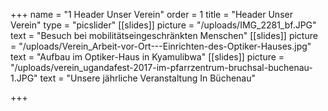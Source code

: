 +++
name = "1 Header Unser Verein"
order = 1
title = "Header Unser Verein"
type = "picslider"
[[slides]]
picture = "/uploads/IMG_2281_bf.JPG"
text = "Besuch bei mobilitätseingeschränkten Menschen"
[[slides]]
picture = "/uploads/Verein_Arbeit-vor-Ort---Einrichten-des-Optiker-Hauses.jpg"
text = "Aufbau im Optiker-Haus in Kyamulibwa"
[[slides]]
picture = "/uploads/verein_ugandafest-2017-im-pfarrzentrum-bruchsal-buchenau-1.JPG"
text = "Unsere jährliche Veranstaltung In Büchenau"

+++

